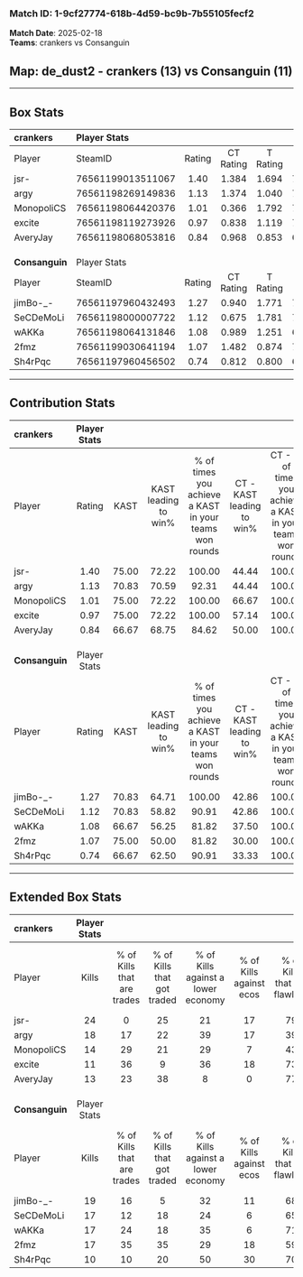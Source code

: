 ### Match ID: 1-9cf27774-618b-4d59-bc9b-7b55105fecf2  
**Match Date**: 2025-02-18  
**Teams**: crankers vs Consanguin  

## **Map**: de_dust2 - crankers (13) vs Consanguin (11)  
---  

## Box Stats  

| **crankers**   | Player Stats      |        |           |          |       |       |       |         |        |      |     |
| :- | :- | :-: | :-: | :-: | :-: | :-: | :-: | :-: | :-: | :-: | :-: |
| Player         | SteamID           | Rating | CT Rating | T Rating | KAST  |  ADR  | Kills | Assists | Deaths | K/D  | HS% |
| jsr-           | 76561199013511067 |  1.40  |   1.384   |  1.694   | 75.00 | 110.5 |  24   |    5    |   20   | 1.20 | 70  |
| argy           | 76561198269149836 |  1.13  |   1.374   |  1.040   | 70.83 | 82.4  |  18   |    3    |   17   | 1.06 | 55  |
| MonopoliCS     | 76561198064420376 |  1.01  |   0.366   |  1.792   | 75.00 | 59.8  |  14   |    4    |   14   | 1.00 | 71  |
| excite         | 76561198119273926 |  0.97  |   0.838   |  1.119   | 75.00 | 59.8  |  11   |    4    |   11   | 1.00 | 27  |
| AveryJay       | 76561198068053816 |  0.84  |   0.968   |  0.853   | 66.67 | 58.0  |  13   |   10    |   18   | 0.72 | 23  |
|                |                   |        |           |          |       |       |       |         |        |      |     |
|                |                   |        |           |          |       |       |       |         |        |      |     |
|                |                   |        |           |          |       |       |       |         |        |      |     |
| **Consanguin** | Player Stats      |        |           |          |       |       |       |         |        |      |     |
| Player         | SteamID           | Rating | CT Rating | T Rating | KAST  |  ADR  | Kills | Assists | Deaths | K/D  | HS% |
| jimBo-_-       | 76561197960432493 |  1.27  |   0.940   |  1.771   | 70.83 | 92.9  |  19   |    4    |   14   | 1.36 | 42  |
| SeCDeMoLi      | 76561198000007722 |  1.12  |   0.675   |  1.781   | 70.83 | 88.4  |  17   |    5    |   17   | 1.00 | 82  |
| wAKKa          | 76561198064131846 |  1.08  |   0.989   |  1.251   | 66.67 | 81.0  |  17   |    8    |   17   | 1.00 | 52  |
| 2fmz           | 76561199030641194 |  1.07  |   1.482   |  0.874   | 75.00 | 59.0  |  17   |    3    |   16   | 1.06 | 35  |
| Sh4rPqc        | 76561197960456502 |  0.74  |   0.812   |  0.800   | 66.67 | 50.0  |  10   |    6    |   16   | 0.63 | 30  |
---  

## Contribution Stats  

| **crankers**   | Player Stats |       |                      |                                                        |                           |                                                             |                          |                                                            |
| :- | :-: | :-: | :-: | :-: | :-: | :-: | :-: | :-: |
| Player         |    Rating    | KAST  | KAST leading to win% | % of times you achieve a KAST in your teams won rounds | CT - KAST leading to win% | CT - % of times you achieve a KAST in your teams won rounds | T - KAST leading to win% | T - % of times you achieve a KAST in your teams won rounds |
| jsr-           |     1.40     | 75.00 |        72.22         |                         100.00                         |           44.44           |                           100.00                            |          100.00          |                           100.00                           |
| argy           |     1.13     | 70.83 |        70.59         |                         92.31                          |           44.44           |                           100.00                            |          100.00          |                           88.89                            |
| MonopoliCS     |     1.01     | 75.00 |        72.22         |                         100.00                         |           66.67           |                           100.00                            |          75.00           |                           100.00                           |
| excite         |     0.97     | 75.00 |        72.22         |                         100.00                         |           57.14           |                           100.00                            |          81.82           |                           100.00                           |
| AveryJay       |     0.84     | 66.67 |        68.75         |                         84.62                          |           50.00           |                           100.00                            |          87.50           |                           77.78                            |
|                |              |       |                      |                                                        |                           |                                                             |                          |                                                            |
|                |              |       |                      |                                                        |                           |                                                             |                          |                                                            |
|                |              |       |                      |                                                        |                           |                                                             |                          |                                                            |
| **Consanguin** | Player Stats |       |                      |                                                        |                           |                                                             |                          |                                                            |
| Player         |    Rating    | KAST  | KAST leading to win% | % of times you achieve a KAST in your teams won rounds | CT - KAST leading to win% | CT - % of times you achieve a KAST in your teams won rounds | T - KAST leading to win% | T - % of times you achieve a KAST in your teams won rounds |
| jimBo-_-       |     1.27     | 70.83 |        64.71         |                         100.00                         |           42.86           |                           100.00                            |          80.00           |                           100.00                           |
| SeCDeMoLi      |     1.12     | 70.83 |        58.82         |                         90.91                          |           42.86           |                           100.00                            |          70.00           |                           87.50                            |
| wAKKa          |     1.08     | 66.67 |        56.25         |                         81.82                          |           37.50           |                           100.00                            |          75.00           |                           75.00                            |
| 2fmz           |     1.07     | 75.00 |        50.00         |                         81.82                          |           30.00           |                           100.00                            |          75.00           |                           75.00                            |
| Sh4rPqc        |     0.74     | 66.67 |        62.50         |                         90.91                          |           33.33           |                           100.00                            |          100.00          |                           87.50                            |
---  

## Extended Box Stats  

| **crankers**   | Player Stats |                            |                            |                                    |                         |                              |                                 |        |                             |                                     |                          |                               |                            |
| :- | :-: | :-: | :-: | :-: | :-: | :-: | :-: | :-: | :-: | :-: | :-: | :-: | :-: |
| Player         |    Kills     | % of Kills that are trades | % of Kills that got traded | % of Kills against a lower economy | % of Kills against ecos | % of Kills that are flawless | % of Kills that are close duels | Deaths | % of Deaths that get traded | % of Deaths against a lower economy | % of Deaths against ecos | % of Deaths that are flawless | % of Deaths that are close |
| jsr-           |      24      |             0              |             25             |                 21                 |           17            |              79              |                8                |   20   |             30              |                 20                  |            5             |              65               |             10             |
| argy           |      18      |             17             |             22             |                 39                 |           17            |              39              |               17                |   17   |             18              |                 18                  |            6             |              59               |             18             |
| MonopoliCS     |      14      |             29             |             21             |                 29                 |            7            |              43              |                0                |   14   |             21              |                  7                  |            0             |              79               |             0              |
| excite         |      11      |             36             |             9              |                 36                 |           18            |              73              |                9                |   11   |              0              |                  9                  |            0             |              73               |             0              |
| AveryJay       |      13      |             23             |             38             |                 8                  |            0            |              77              |                8                |   18   |             17              |                 17                  |            6             |              61               |             6              |
|                |              |                            |                            |                                    |                         |                              |                                 |        |                             |                                     |                          |                               |                            |
|                |              |                            |                            |                                    |                         |                              |                                 |        |                             |                                     |                          |                               |                            |
|                |              |                            |                            |                                    |                         |                              |                                 |        |                             |                                     |                          |                               |                            |
| **Consanguin** | Player Stats |                            |                            |                                    |                         |                              |                                 |        |                             |                                     |                          |                               |                            |
| Player         |    Kills     | % of Kills that are trades | % of Kills that got traded | % of Kills against a lower economy | % of Kills against ecos | % of Kills that are flawless | % of Kills that are close duels | Deaths | % of Deaths that get traded | % of Deaths against a lower economy | % of Deaths against ecos | % of Deaths that are flawless | % of Deaths that are close |
| jimBo-_-       |      19      |             16             |             5              |                 32                 |           11            |              68              |                0                |   14   |             29              |                 14                  |            0             |              57               |             14             |
| SeCDeMoLi      |      17      |             12             |             18             |                 24                 |            6            |              65              |               12                |   17   |             29              |                 12                  |            0             |              59               |             6              |
| wAKKa          |      17      |             24             |             18             |                 35                 |            6            |              71              |                6                |   17   |             12              |                 12                  |            6             |              65               |             12             |
| 2fmz           |      17      |             35             |             35             |                 29                 |           18            |              59              |               12                |   16   |             31              |                 25                  |            6             |              56               |             6              |
| Sh4rPqc        |      10      |             10             |             20             |                 50                 |           30            |              70              |               10                |   16   |             19              |                 19                  |            6             |              75               |             6              |
